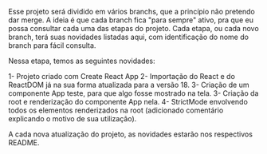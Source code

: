 Esse projeto será dividido em vários branchs, que a princípio não pretendo dar merge. A ideia é que cada branch fica "para sempre" ativo, pra que eu possa consultar cada uma das etapas do projeto.
Cada etapa, ou cada novo branch, terá suas novidades listadas aqui, com identificação do nome do branch para fácil consulta.

Nessa etapa, temos as seguintes novidades:

1- Projeto criado com Create React App
2- Importação do React e do ReactDOM já na sua forma atualizada para a versão 18.
3- Criação de um componente App teste, para que algo fosse mostrado na tela.
3- Criação da root e renderização do componente App nela.
4- StrictMode envolvendo todos os elementos renderizados na root (adicionado comentário explicando o motivo de sua utilização).

A cada nova atualização do projeto, as novidades estarão nos respectivos README.
